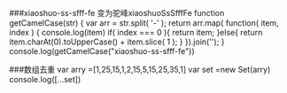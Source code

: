 ###xiaoshuo-ss-sfff-fe  变为驼峰xiaoshuoSsSfffFe
function getCamelCase(str) {
    var arr = str.split( '-' );
    return arr.map( function( item, index ) {
        console.log(item)
        if( index === 0 ){
            return item;
        }else{
            return item.charAt(0).toUpperCase() + item.slice( 1 );
        }
    }).join('');
}
    console.log(getCamelCase("xiaoshuo-ss-sfff-fe"))

###数组去重
var arry =[1,25,15,1,2,15,5,15,25,35,1]
var set =new Set(arry)
console.log([...set])